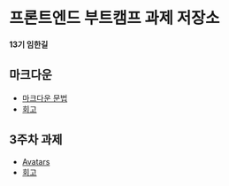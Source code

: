# 프론트엔드 부트캠프 과제 저장소

**13기 임한길**

## 마크다운

- [마크다운 문법](./src/md/markdown.md)
- [회고](./src/md/retrospect.md)

## 3주차 과제

- [Avatars](./src/avatars/avatars.html)
- [회고](./src/avatars/avatars.md)
